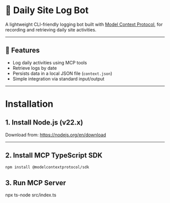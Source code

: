 # 📝 Daily Site Log Bot

A lightweight CLI-friendly logging bot built with [Model Context Protocol](https://modelcontextprotocol.org), for recording and retrieving daily site activities.

---

## 🚀 Features

- Log daily activities using MCP tools
- Retrieve logs by date
- Persists data in a local JSON file (`context.json`)
- Simple integration via standard input/output

---

# Installation

## 1. Install Node.js (v22.x)
Download from: https://nodejs.org/en/download

---

## 2. Install MCP TypeScript SDK

```bash
npm install @modelcontextprotocol/sdk
```
## 3. Run MCP Server
npx ts-node src/index.ts